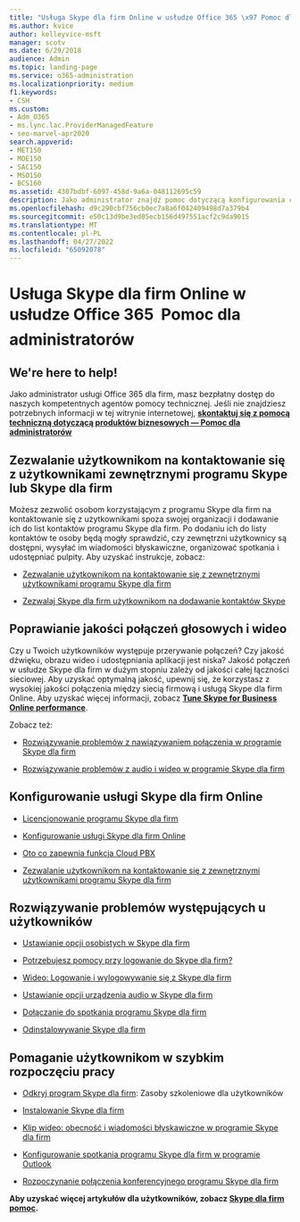 ```yaml
---
title: "Usługa Skype dla firm Online w usłudze Office 365 \x97 Pomoc dla administratorów"
ms.author: kvice
author: kelleyvice-msft
manager: scotv
ms.date: 6/29/2018
audience: Admin
ms.topic: landing-page
ms.service: o365-administration
ms.localizationpriority: medium
f1.keywords:
- CSH
ms.custom:
- Adm_O365
- ms.lync.lac.ProviderManagedFeature
- seo-marvel-apr2020
search.appverid:
- MET150
- MOE150
- SAC150
- MSO150
- BCS160
ms.assetid: 4307bdbf-6097-458d-9a6a-048112695c59
description: Jako administrator znajdź pomoc dotyczącą konfigurowania części usługi Skype dla firm Online, w tym sieci, spotkań i wiadomości błyskawicznych oraz dostępu zewnętrznego dla użytkowników.
ms.openlocfilehash: d9c290cbf756cb0ec7a8a6f042409498d7a379b4
ms.sourcegitcommit: e50c13d9be3ed05ecb156d497551acf2c9da9015
ms.translationtype: MT
ms.contentlocale: pl-PL
ms.lasthandoff: 04/27/2022
ms.locfileid: "65092078"
---
```

# <a name="skype-for-business-online-in-office-365---admin-help"></a>Usługa Skype dla firm Online w usłudze Office 365  Pomoc dla administratorów

## <a name="were-here-to-help"></a>We're here to help!

Jako administrator usługi Office 365 dla firm, masz bezpłatny dostęp do naszych kompetentnych agentów pomocy technicznej. Jeśli nie znajdziesz potrzebnych informacji w tej witrynie internetowej, **[skontaktuj się z pomocą techniczną dotyczącą produktów biznesowych — Pomoc dla administratorów](https://support.office.com/article/32a17ca7-6fa0-4870-8a8d-e25ba4ccfd4b)**
  
## <a name="let-your-users-contact-external-skype-or-skype-for-business-users"></a>Zezwalanie użytkownikom na kontaktowanie się z użytkownikami zewnętrznymi programu Skype lub Skype dla firm

Możesz zezwolić osobom korzystającym z programu Skype dla firm na kontaktowanie się z użytkownikami spoza swojej organizacji i dodawanie ich do list kontaktów programu Skype dla firm. Po dodaniu ich do listy kontaktów te osoby będą mogły sprawdzić, czy zewnętrzni użytkownicy są dostępni, wysyłać im wiadomości błyskawiczne, organizować spotkania i udostępniać pulpity. Aby uzyskać instrukcje, zobacz:
  
- [Zezwalanie użytkownikom na kontaktowanie się z zewnętrznymi użytkownikami programu Skype dla firm](https://support.office.com/article/b414873a-0059-4cd5-aea1-e5d0857dbc94)
    
- [Zezwalaj Skype dla firm użytkownikom na dodawanie kontaktów Skype](https://support.office.com/article/08666236-1894-42ae-8846-e49232bbc460)
    
## <a name="improve-call-and-video-quality"></a>Poprawianie jakości połączeń głosowych i wideo

Czy u Twoich użytkowników występuje przerywanie połączeń? Czy jakość dźwięku, obrazu wideo i udostępniania aplikacji jest niska? Jakość połączeń w usłudze Skype dla firm w dużym stopniu zależy od jakości całej łączności sieciowej. Aby uzyskać optymalną jakość, upewnij się, że korzystasz z wysokiej jakości połączenia między siecią firmową i usługą Skype dla firm Online. Aby uzyskać więcej informacji, zobacz **[Tune Skype for Business Online performance](tune-skype-for-business-online-performance.md)**. 
  
Zobacz też:
  
- [Rozwiązywanie problemów z nawiązywaniem połączenia w programie Skype dla firm](https://support.office.com/article/ca302828-783f-425c-bbe2-356348583771)
    
- [Rozwiązywanie problemów z audio i wideo w programie Skype dla firm](https://support.office.com/article/62777bc6-c52b-47ae-84ba-a8905c3b71dc)
    
## <a name="set-up-skype-for-business-online"></a>Konfigurowanie usługi Skype dla firm Online

- [Licencjonowanie programu Skype dla firm](https://support.office.com/article/3ed752b1-5983-43f9-bcfd-760619ab40a7)
    
- [Konfigurowanie usługi Skype dla firm Online](https://support.office.com/article/40296968-e779-4259-980b-c2de1c044c6e)
    
- [Oto co zapewnia funkcja Cloud PBX](https://support.office.com/article/bc9756d1-8a2f-42c4-98f6-afb17c29231c)
    
- [Zezwalanie użytkownikom na kontaktowanie się z zewnętrznymi użytkownikami programu Skype dla firm](https://support.office.com/article/b414873a-0059-4cd5-aea1-e5d0857dbc94)
    
## <a name="fix-problems-for-your-users"></a>Rozwiązywanie problemów występujących u użytkowników

- [Ustawianie opcji osobistych w Skype dla firm](https://support.office.com/article/68bacc31-71d3-44c3-a4d4-64da78c447aa#bkmk-stop-automatic-startup)
    
- [Potrzebujesz pomocy przy logowanie do Skype dla firm?](https://support.office.com/article/448b8ea7-5b33-444a-afd4-175fc9930d05)
    
- [Wideo: Logowanie i wylogowywanie się z Skype dla firm](https://support.office.com/article/8abed4b3-ac48-493e-9d76-0e10140e9451)
    
- [Ustawianie opcji urządzenia audio w Skype dla firm](https://support.office.com/article/2533d929-9814-4349-8ae4-fca29246e2ff)
    
- [Dołączanie do spotkania programu Skype dla firm](https://support.office.com/article/3862be6d-758a-4064-a016-67c0febf3cd5)
    
- [Odinstalowywanie Skype dla firm](https://support.office.com/article/28C4A036-7F22-406C-B7F4-87894CBAF902)
    
## <a name="help-your-users-get-started-quickly"></a>Pomaganie użytkownikom w szybkim rozpoczęciu pracy

- [Odkryj program Skype dla firm](https://support.office.com/article/8a3491a3-c095-4718-80cf-cbbe4afe4eba): Zasoby szkoleniowe dla użytkowników 
    
- [Instalowanie Skype dla firm](https://support.office.com/article/8a0d4da8-9d58-44f9-9759-5c8f340cb3fb)
    
- [Klip wideo: obecność i wiadomości błyskawiczne w programie Skype dla firm](https://support.office.com/article/c873b869-4ce0-4375-9bea-5de150eaf081)
    
- [Konfigurowanie spotkania programu Skype dla firm w programie Outlook](https://support.office.com/article/b8305620-d16e-4667-989d-4a977aad6556)
    
- [Rozpoczynanie połączenia konferencyjnego programu Skype dla firm](https://support.office.com/article/8dc8ac52-91ac-4db9-8672-11551fdaf997)
    
 **Aby uzyskać więcej artykułów dla użytkowników, zobacz [Skype dla firm pomoc](https://support.office.com/article/4fbe07ce-6b15-4a06-bcf0-baea57890410).**
  

